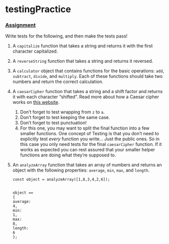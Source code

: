 # testingPractice

<section id="assignment">
  <h3><a href="#assignment" class="anchor-link">Assignment</a></h3>

  <div class="lesson-content__panel">
    <p>Write tests for the following, and then make the tests pass!</p>
    <ol>
      <li>
        <p>A <code>capitalize</code> function that takes a string and returns it with the first character capitalized.</p>
      </li>
      <li>
        <p>A <code>reverseString</code> function that takes a string and returns it reversed.</p>
      </li>
      <li>
        <p>A <code>calculator</code> object that contains functions for the basic operations: <code>add</code>, <code>subtract</code>, <code>divide</code>, and <code>multiply</code>. Each of these functions should take two numbers and return the correct calculation.</p>
      </li>
      <li>
        <p>A <code>caesarCipher</code> function that takes a string and a shift factor and returns it with each character “shifted”. Read more about how a Caesar cipher works on <a href="http://practicalcryptography.com/ciphers/caesar-cipher/" target="_blank" rel="noopener noreferrer">this website</a>.</p>
        <ol>
          <li>Don’t forget to test wrapping from <code>z</code> to <code>a</code>.</li>
          <li>Don’t forget to test keeping the same case.</li>
          <li>Don’t forget to test punctuation!</li>
          <li>For this one, you may want to split the final function into a few smaller functions.  One concept of Testing is that you don’t need to explicitly test <em>every</em> function you write… Just the public ones.  So in this case you only need tests for the final <code>caesarCipher</code> function.  If it works as expected you can rest assured that your smaller helper functions are doing what they’re supposed to.</li>
        </ol>
      </li>
      <li>
        <p>An <code>analyzeArray</code> function that takes an array of numbers and returns an object with the following properties: <code>average</code>, <code>min</code>, <code>max</code>, and <code>length</code>.</p>
        <pre class="line-numbers language-javascript" tabindex="0"><code class="language-javascript"><span class="token keyword">const</span> object <span class="token operator">=</span> <span class="token function">analyzeArray</span><span class="token punctuation">(</span><span class="token punctuation">[</span><span class="token number">1</span><span class="token punctuation">,</span><span class="token number">8</span><span class="token punctuation">,</span><span class="token number">3</span><span class="token punctuation">,</span><span class="token number">4</span><span class="token punctuation">,</span><span class="token number">2</span><span class="token punctuation">,</span><span class="token number">6</span><span class="token punctuation">]</span><span class="token punctuation">)</span><span class="token punctuation">;</span>

object <span class="token operator">==</span> <span class="token punctuation">{</span>
  <span class="token literal-property property">average</span><span class="token operator">:</span> <span class="token number">4</span><span class="token punctuation">,</span>
  <span class="token literal-property property">min</span><span class="token operator">:</span> <span class="token number">1</span><span class="token punctuation">,</span>
  <span class="token literal-property property">max</span><span class="token operator">:</span> <span class="token number">8</span><span class="token punctuation">,</span>
  <span class="token literal-property property">length</span><span class="token operator">:</span> <span class="token number">6</span>
<span class="token punctuation">}</span><span class="token punctuation">;</span>
<span aria-hidden="true" class="line-numbers-rows"><span></span><span></span><span></span><span></span><span></span><span></span><span></span><span></span></span></code></pre>
      </li>
    </ol>
  </div>
</section>